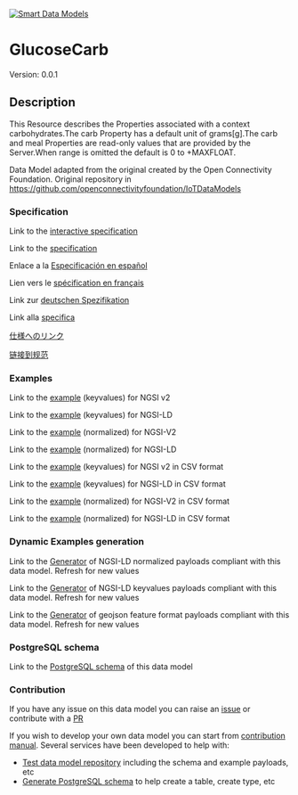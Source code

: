 [![Smart Data Models](https://smartdatamodels.org/wp-content/uploads/2022/01/SmartDataModels_logo.png "Logo")](https://smartdatamodels.org)
# GlucoseCarb
Version: 0.0.1

## Description 

This Resource describes the Properties associated with a context carbohydrates.The carb Property has a default unit of grams[g].The carb and meal Properties are read-only values that are provided by the Server.When range is omitted the default is 0 to +MAXFLOAT.

Data Model adapted from the original created by the Open Connectivity Foundation. Original repository in https://github.com/openconnectivityfoundation/IoTDataModels
### Specification

Link to the [interactive specification](https://swagger.lab.fiware.org/?url=https://smart-data-models.github.io/dataModel.OCF/GlucoseCarb/swagger.yaml)

Link to the [specification](https://github.com/smart-data-models/dataModel.OCF/blob/master/GlucoseCarb/doc/spec.md)

Enlace a la [Especificación en español](https://github.com/smart-data-models/dataModel.OCF/blob/master/GlucoseCarb/doc/spec_ES.md)

Lien vers le [spécification en français](https://github.com/smart-data-models/dataModel.OCF/blob/master/GlucoseCarb/doc/spec_FR.md)

Link zur [deutschen Spezifikation](https://github.com/smart-data-models/dataModel.OCF/blob/master/GlucoseCarb/doc/spec_DE.md)

Link alla [specifica](https://github.com/smart-data-models/dataModel.OCF/blob/master/GlucoseCarb/doc/spec_IT.md)

[仕様へのリンク](https://github.com/smart-data-models/dataModel.OCF/blob/master/GlucoseCarb/doc/spec_JA.md)

[链接到规范](https://github.com/smart-data-models/dataModel.OCF/blob/master/GlucoseCarb/doc/spec_ZH.md)
### Examples

Link to the [example](https://smart-data-models.github.io/dataModel.OCF/GlucoseCarb/examples/example.json) (keyvalues) for NGSI v2

Link to the [example](https://smart-data-models.github.io/dataModel.OCF/GlucoseCarb/examples/example.jsonld) (keyvalues) for NGSI-LD

Link to the [example](https://smart-data-models.github.io/dataModel.OCF/GlucoseCarb/examples/example-normalized.json) (normalized) for NGSI-V2

Link to the [example](https://smart-data-models.github.io/dataModel.OCF/GlucoseCarb/examples/example-normalized.jsonld) (normalized) for NGSI-LD

Link to the [example](https://github.com/smart-data-models/dataModel.OCF/blob/master/GlucoseCarb/examples/example.json.csv) (keyvalues) for NGSI v2 in CSV format

Link to the [example](https://github.com/smart-data-models/dataModel.OCF/blob/master/GlucoseCarb/examples/example.jsonld.csv) (keyvalues) for NGSI-LD in CSV format

Link to the [example](https://github.com/smart-data-models/dataModel.OCF/blob/master/GlucoseCarb/examples/example-normalized.json.csv) (normalized) for NGSI-V2 in CSV format

Link to the [example](https://github.com/smart-data-models/dataModel.OCF/blob/master/GlucoseCarb/examples/example-normalized.jsonld.csv) (normalized) for NGSI-LD in CSV format
### Dynamic Examples generation

Link to the [Generator](https://smartdatamodels.org/extra/ngsi-ld_generator.php?schemaUrl=https://raw.githubusercontent.com/smart-data-models/dataModel.OCF/master/GlucoseCarb/schema.json&email=info@smartdatamodels.org) of NGSI-LD normalized payloads compliant with this data model. Refresh for new values

Link to the [Generator](https://smartdatamodels.org/extra/ngsi-ld_generator_keyvalues.php?schemaUrl=https://raw.githubusercontent.com/smart-data-models/dataModel.OCF/master/GlucoseCarb/schema.json&email=info@smartdatamodels.org) of NGSI-LD keyvalues payloads compliant with this data model. Refresh for new values

Link to the [Generator](https://smartdatamodels.org/extra/geojson_features_generator.php?schemaUrl=https://raw.githubusercontent.com/smart-data-models/dataModel.OCF/master/GlucoseCarb/schema.json&email=info@smartdatamodels.org) of geojson feature format payloads compliant with this data model. Refresh for new values
### PostgreSQL schema

Link to the [PostgreSQL schema](https://github.com/smart-data-models/dataModel.OCF/blob/master/GlucoseCarb/schema.sql) of this data model
### Contribution

 If you have any issue on this data model you can raise an [issue](https://github.com/smart-data-models/dataModel.OCF/issues)  or contribute with a [PR](https://github.com/smart-data-models/dataModel.OCF/pulls)

 If you wish to develop your own data model you can start from [contribution manual](https://bit.ly/contribution_manual). Several services have been developed to help with: 
 - [Test data model repository](https://smartdatamodels.org/index.php/data-models-contribution-api/) including the schema and example payloads, etc
 - [Generate PostgreSQL schema](https://smartdatamodels.org/index.php/sql-service/) to help create a table, create type, etc